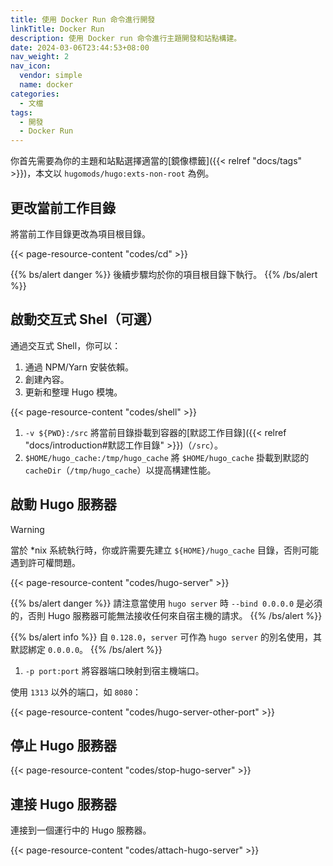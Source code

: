 ```yaml
---
title: 使用 Docker Run 命令進行開發
linkTitle: Docker Run
description: 使用 Docker run 命令進行主題開發和站點構建。
date: 2024-03-06T23:44:53+08:00
nav_weight: 2
nav_icon:
  vendor: simple
  name: docker
categories:
  - 文檔
tags:
  - 開發
  - Docker Run
---
```


你首先需要為你的主題和站點選擇適當的[鏡像標籤]({{< relref "docs/tags" >}})，本文以 `hugomods/hugo:exts-non-root` 為例。

## 更改當前工作目錄

將當前工作目錄更改為項目根目錄。

{{< page-resource-content "codes/cd" >}}

{{% bs/alert danger %}}
後續步驟均於你的項目根目錄下執行。
{{% /bs/alert %}}

## 啟動交互式 Shel（可選）

通過交互式 Shell，你可以：

1. 通過 NPM/Yarn 安裝依賴。
1. 創建內容。
1. 更新和整理 Hugo 模塊。

{{< page-resource-content "codes/shell" >}}

1. `-v ${PWD}:/src` 將當前目錄掛載到容器的[默認工作目錄]({{< relref "docs/introduction#默認工作目錄" >}})（`/src`）。
2. `$HOME/hugo_cache:/tmp/hugo_cache` 將 `$HOME/hugo_cache` 掛載到默認的 `cacheDir`（`/tmp/hugo_cache`）以提高構建性能。

## 啟動 Hugo 服務器

> [!WARNING]
> 當於 *nix 系統執行時，你或許需要先建立 `${HOME}/hugo_cache` 目錄，否則可能遇到許可權問題。

{{< page-resource-content "codes/hugo-server" >}}

{{% bs/alert danger %}}
請注意當使用 `hugo server` 時 `--bind 0.0.0.0` 是必須的，否則 Hugo 服務器可能無法接收任何來自宿主機的請求。
{{% /bs/alert %}}

{{% bs/alert info %}}
自 `0.128.0`，`server` 可作為 `hugo server` 的別名使用，其默認綁定 `0.0.0.0`。
{{% /bs/alert %}}

1. `-p port:port` 將容器端口映射到宿主機端口。

使用 `1313` 以外的端口，如 `8080`：

{{< page-resource-content "codes/hugo-server-other-port" >}}

## 停止 Hugo 服務器

{{< page-resource-content "codes/stop-hugo-server" >}}

## 連接 Hugo 服務器

連接到一個運行中的 Hugo 服務器。

{{< page-resource-content "codes/attach-hugo-server" >}}
